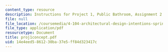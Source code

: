 ```yaml
---
content_type: resource
description: Instructions for Project 1, Public Bathroom, Assignment 2.
file: null
file_location: /coursemedia/4-104-architectural-design-intentions-spring-2004/14e4eed5861230ba37e5ff84d323417c_proj1concept.pdf
file_type: application/pdf
resourcetype: Document
title: proj1concept.pdf
uid: 14e4eed5-8612-30ba-37e5-ff84d323417c
---
```

